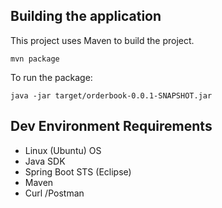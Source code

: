 ## Building the application

This project uses Maven to build the project.
```
mvn package
```

To run the package:
```
java -jar target/orderbook-0.0.1-SNAPSHOT.jar
```

## Dev Environment Requirements

- Linux (Ubuntu) OS
- Java SDK
- Spring Boot STS (Eclipse)
- Maven
- Curl /Postman

